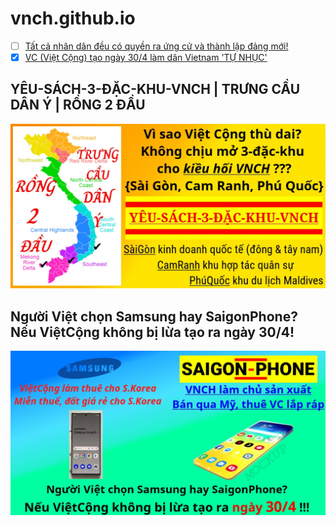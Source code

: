 # vnch.github.io

- [ ] [Tất cả nhân dân đều có quyền ra ứng cử và thành lập đảng mới!](/docs/kien-tao/dan-ung-cu-thu-tuong.md)
- [x] [VC (Việt Cộng) tạo ngày 30/4 làm dân Vietnam 'TỰ NHỤC'](/docs/kien-tao/tu-nhuc.md)

## YÊU-SÁCH-3-ĐẶC-KHU-VNCH | TRƯNG CẦU DÂN Ý | RỒNG 2 ĐẦU
![YÊU-SÁCH-3-ĐẶC-KHU-VNCH TRƯNGCẦUDÂNÝ RỒNG 2 ĐẦU](/public/static/images/3DacKhu.map.jpg)

## Người Việt chọn Samsung hay SaigonPhone? Nếu ViệtCộng không bị lừa tạo ra ngày 30/4!
![Saigon Phone](/public/static/images/SaiGonPhone-vs-Samsung.jpg)

